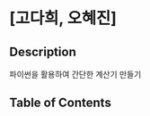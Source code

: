 # [고다희, 오혜진]

## Description

파이썬을 활용하여 간단한 계산기 만들기

## Table of Contents

```{tableofcontents}

```
